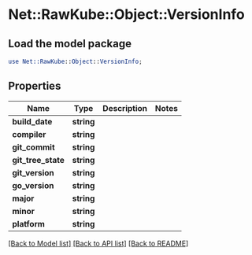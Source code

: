 # Net::RawKube::Object::VersionInfo

## Load the model package
```perl
use Net::RawKube::Object::VersionInfo;
```

## Properties
Name | Type | Description | Notes
------------ | ------------- | ------------- | -------------
**build_date** | **string** |  | 
**compiler** | **string** |  | 
**git_commit** | **string** |  | 
**git_tree_state** | **string** |  | 
**git_version** | **string** |  | 
**go_version** | **string** |  | 
**major** | **string** |  | 
**minor** | **string** |  | 
**platform** | **string** |  | 

[[Back to Model list]](../README.md#documentation-for-models) [[Back to API list]](../README.md#documentation-for-api-endpoints) [[Back to README]](../README.md)


